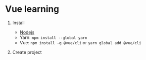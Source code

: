 # Vue learning

1. Install

    - [Nodejs](https://nodejs.org/dist/v16.15.0/node-v16.15.0-x64.msi)
    - Yarn: `npm install --global yarn`
    - Vue: `npm install -g @vue/cli` or `yarn global add @vue/cli`

2. Create project

